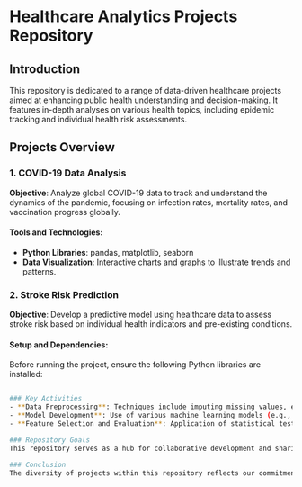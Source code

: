 # Healthcare Analytics Projects Repository

## Introduction
This repository is dedicated to a range of data-driven healthcare projects aimed at enhancing public health understanding and decision-making. It features in-depth analyses on various health topics, including epidemic tracking and individual health risk assessments.

## Projects Overview

### 1. COVID-19 Data Analysis
**Objective**: Analyze global COVID-19 data to track and understand the dynamics of the pandemic, focusing on infection rates, mortality rates, and vaccination progress globally.

#### Tools and Technologies:
- **Python Libraries**: pandas, matplotlib, seaborn
- **Data Visualization**: Interactive charts and graphs to illustrate trends and patterns.

### 2. Stroke Risk Prediction
**Objective**: Develop a predictive model using healthcare data to assess stroke risk based on individual health indicators and pre-existing conditions.

#### Setup and Dependencies:
Before running the project, ensure the following Python libraries are installed:
```bash pip3 install --user pandas numpy scikit-learn xgboost matplotlib seaborn imbalanced-learn joblib

### Key Activities
- **Data Preprocessing**: Techniques include imputing missing values, encoding categorical features, and addressing data imbalances.
- **Model Development**: Use of various machine learning models (e.g., Random Forest, SVM) with and without hyperparameter tuning via GridSearchCV.
- **Feature Selection and Evaluation**: Application of statistical tests and recursive feature elimination to pinpoint significant features, assessing model performance through precision, recall, and accuracy metrics.

### Repository Goals
This repository serves as a hub for collaborative development and sharing of advanced analytics methodologies applied to urgent healthcare questions. Each project within this repository aims to harness statistical and machine learning techniques to provide actionable insights, improve preventive strategies, and support policy-making in healthcare.

### Conclusion
The diversity of projects within this repository reflects our commitment to leveraging data science for meaningful impacts in healthcare. We focus on robust data analysis, effective visualization, and predictive modeling to tackle some of the most pressing health issues faced today.
